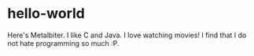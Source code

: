 # hello-world

Here's Metalbiter. I like C and Java. I love watching movies!
I find that I do not hate programming so much :P.
